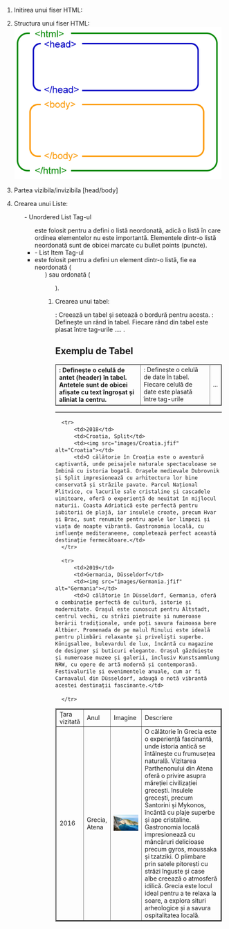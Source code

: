 1. Initirea unui fiser HTML:
   <!DOCTYPE html>
2. Structura unui fiser HTML:
   ![Structura HTML](images/image.png)

3. Partea vizibila/invizibila [head/body]
4. Crearea unui Liste:
   <ul> - Unordered List
   Tag-ul <ul> este folosit pentru a defini o listă neordonată, adică o listă în care ordinea elementelor nu este importantă. Elementele dintr-o listă neordonată sunt de obicei marcate cu bullet points (puncte).

   <li> - List Item
   Tag-ul <li> este folosit pentru a defini un element dintr-o listă, fie ea neordonată (<ul>) sau ordonată (<ol>).
5. Crearea unui tabel:
   <table border="1">: Creează un tabel și setează o bordură pentru acesta.
   <tr>: Definește un rând în tabel. Fiecare rând din tabel este plasat între tag-urile <tr>...</tr>.
   <th>: Definește o celulă de antet (header) în tabel. Antetele sunt de obicei afișate cu text îngroșat și aliniat la centru.
   <td>: Definește o celulă de date în tabel. Fiecare celulă de date este plasată între tag-urile <td>...</td>.

   <!DOCTYPE html>
   <html>
   <head>
       <title>Exemplu Tabel HTML</title>
   </head>
   <body>

   <h2>Exemplu de Tabel</h2>

   <table border="1">
     <table border="2">
         <tr>
             <td>Ţara vizitată</td>
             <td>Anul</td>
             <td>Imagine</td>
             <td>Descriere</td>
         </tr>
         <tr>
             <td>2016</td>
             <td>Grecia, Atena</td>
             <td><img src="images/Grecia.jfif" alt="Grecia"></td>
             <td>O călătorie în Grecia este o experiență fascinantă, unde istoria antică se întâlnește cu frumusețea naturală. Vizitarea Parthenonului din Atena oferă o privire asupra măreției civilizației grecești. Insulele grecești, precum Santorini și Mykonos, încântă cu plaje superbe și ape cristaline. Gastronomia locală impresionează cu mâncăruri delicioase precum gyros, moussaka și tzatziki. O plimbare prin satele pitorești cu străzi înguste și case albe creează o atmosferă idilică. Grecia este locul ideal pentru a te relaxa la soare, a explora situri arheologice și a savura ospitalitatea locală.</td>
         </tr>

         <tr>
             <td>2018</td>
             <td>Croatia, Split</td>
             <td><img src="images/Croatia.jfif" alt="Croatia"></td>
             <td>O călătorie în Croația este o aventură captivantă, unde peisajele naturale spectaculoase se îmbină cu istoria bogată. Orașele medievale Dubrovnik și Split impresionează cu arhitectura lor bine conservată și străzile pavate. Parcul Național Plitvice, cu lacurile sale cristaline și cascadele uimitoare, oferă o experiență de neuitat în mijlocul naturii. Coasta Adriatică este perfectă pentru iubitorii de plajă, iar insulele croate, precum Hvar și Brac, sunt renumite pentru apele lor limpezi și viața de noapte vibrantă. Gastronomia locală, cu influențe mediteraneene, completează perfect această destinație fermecătoare.</td>
         </tr>

         <tr>
             <td>2019</td>
             <td>Germania, Düsseldorf</td>
             <td><img src="images/Germania.jfif" alt="Germania"></td>
             <td>O călătorie în Düsseldorf, Germania, oferă o combinație perfectă de cultură, istorie și modernitate. Orașul este cunoscut pentru Altstadt, centrul vechi, cu străzi pietruite și numeroase berării tradiționale, unde poți savura faimoasa bere Altbier. Promenada de pe malul Rinului este ideală pentru plimbări relaxante și priveliști superbe. Königsallee, bulevardul de lux, încântă cu magazine de designer și buticuri elegante. Orașul găzduiește și numeroase muzee și galerii, inclusiv Kunstsammlung NRW, cu opere de artă modernă și contemporană. Festivalurile și evenimentele anuale, cum ar fi Carnavalul din Düsseldorf, adaugă o notă vibrantă acestei destinații fascinante.</td>

         </tr>
     </table>
   </table>

   </body>
   </html>
